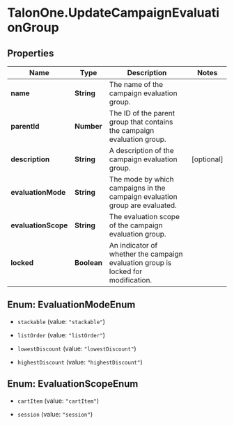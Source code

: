 # TalonOne.UpdateCampaignEvaluationGroup

## Properties

Name | Type | Description | Notes
------------ | ------------- | ------------- | -------------
**name** | **String** | The name of the campaign evaluation group. | 
**parentId** | **Number** | The ID of the parent group that contains the campaign evaluation group. | 
**description** | **String** | A description of the campaign evaluation group. | [optional] 
**evaluationMode** | **String** | The mode by which campaigns in the campaign evaluation group are evaluated. | 
**evaluationScope** | **String** | The evaluation scope of the campaign evaluation group. | 
**locked** | **Boolean** | An indicator of whether the campaign evaluation group is locked for modification. | 



## Enum: EvaluationModeEnum


* `stackable` (value: `"stackable"`)

* `listOrder` (value: `"listOrder"`)

* `lowestDiscount` (value: `"lowestDiscount"`)

* `highestDiscount` (value: `"highestDiscount"`)





## Enum: EvaluationScopeEnum


* `cartItem` (value: `"cartItem"`)

* `session` (value: `"session"`)




